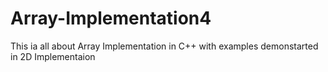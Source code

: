 # Array-Implementation4
This ia all about Array Implementation in C++ with examples demonstarted in 2D Implementaion
